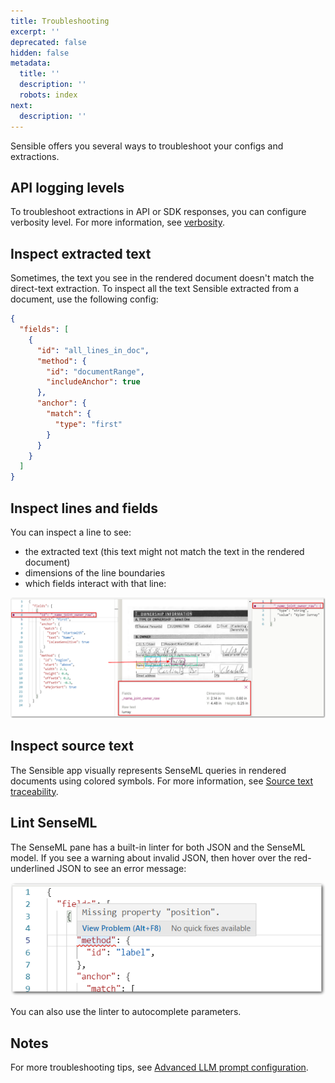 ```yaml
---
title: Troubleshooting
excerpt: ''
deprecated: false
hidden: false
metadata:
  title: ''
  description: ''
  robots: index
next:
  description: ''
---
```

Sensible offers you several ways to troubleshoot your configs and extractions.

## API logging levels

To troubleshoot extractions in API or SDK responses, you can configure verbosity level. For more information, see [verbosity](doc:verbosity).

## Inspect extracted text

Sometimes, the text you see in the rendered document doesn't match the direct-text extraction. To inspect all the text Sensible extracted from a document, use the following config:

```json
{  
  "fields": [
    {
      "id": "all_lines_in_doc",
      "method": {
        "id": "documentRange",
        "includeAnchor": true
      },
      "anchor": {
        "match": {
          "type": "first"
        }
      }
    }
  ]
}
```

## Inspect lines and fields

You can inspect a line to see:

* the extracted text (this text might not match the text in the rendered document)
* dimensions of the line boundaries
* which fields interact with that line:

![Click to enlarge](https://raw.githubusercontent.com/sensible-hq/sensible-docs/main/readme-sync/assets/v0/images/final/ui_line_details.png)

## Inspect source text

The Sensible app visually represents SenseML queries in rendered documents using colored symbols. For more information, see [Source text traceability](doc:color).

## Lint SenseML

The SenseML pane has a built-in linter for both JSON and the SenseML model. If you see a warning about  invalid JSON, then hover over the red-underlined JSON to see an error message:

![Click to enlarge](https://raw.githubusercontent.com/sensible-hq/sensible-docs/main/readme-sync/assets/v0/images/final/ui_linter_SenseML.png)

You can also use the linter to autocomplete parameters.

## Notes

For more troubleshooting tips, see [Advanced LLM prompt configuration](doc:prompt).
